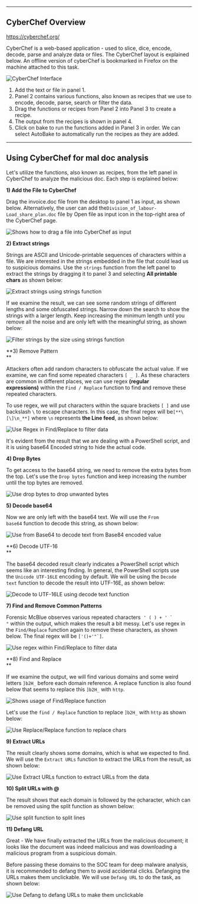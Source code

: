 --- ---

<h2>CyberChef Overview</h2>

https://cyberchef.org/

CyberChef is a web-based application - used to slice, dice, encode, decode, parse and analyze data or files. The CyberChef layout is explained below. An offline version of cyberChef is bookmarked in Firefox on the machine attached to this task.  

![CyberChef Interface](https://tryhackme-images.s3.amazonaws.com/user-uploads/5e8dd9a4a45e18443162feab/room-content/47c75a03ac04b0c2922a1cbbcefad496.png)

1.  Add the text or file in panel 1.
2.  Panel 2 contains various functions, also known as recipes that we use to encode, decode, parse, search or filter the data.
3.  Drag the functions or recipes from Panel 2 into Panel 3 to create a recipe.
4.  The output from the recipes is shown in panel 4.
5.  Click on bake to run the functions added in Panel 3 in order. We can select AutoBake to automatically run the recipes as they are added.

---

<h2>Using CyberChef for mal doc analysis</h2>

Let's utilize the functions, also known as recipes, from the left panel in CyberChef to analyze the malicious doc. Each step is explained below:  

**1) Add the File to CyberChef**

Drag the invoice.doc file from the desktop to panel 1 as input, as shown below. Alternatively, the user can add the`Division_of_labour-Load_share_plan.doc` file by Open file as input icon in the top-right area of the CyberChef page.  

![Shows how to drag a file into CyberChef as input](https://tryhackme-images.s3.amazonaws.com/user-uploads/62c435d1f4d84a005f5df811/room-content/44901d6b3afd7c63acf7c9c0c9c3e18b.gif)  

**2) Extract strings**  

Strings are ASCII and Unicode-printable sequences of characters within a file. We are interested in the strings embedded in the file that could lead us to suspicious domains. Use the `strings` function from the left panel to extract the strings by dragging it to panel 3 and selecting **All printable chars** as shown below:  

![Extract strings using strings function](https://tryhackme-images.s3.amazonaws.com/user-uploads/62c435d1f4d84a005f5df811/room-content/12b35d2dcb21944881d978f6f65e8d42.gif)  

If we examine the result, we can see some random strings of different lengths and some obfuscated strings. Narrow down the search to show the strings with a larger length. Keep increasing the minimum length until you remove all the noise and are only left with the meaningful string, as shown below:  

![Filter strings by the size using strings function](https://tryhackme-images.s3.amazonaws.com/user-uploads/62c435d1f4d84a005f5df811/room-content/6e8e2cb719260599ed8a51843b34fa19.png)  

**3) Remove Pattern  
**

Attackers often add random characters to obfuscate the actual value. If we examine, we can find some repeated characters `[ _ ]`. As these characters are common in different places, we can use regex **(regular expressions)** within the `Find / Replace` function to find and remove these repeated characters.

To use regex, we will put characters within the square brackets `[ ]` and use backslash `\` to escape characters. In this case, the final regex will be`[**\[\]\n_**]` where `\n` represents **the Line feed**, as shown below:

![Use Regex in Find/Replace to filter data](https://tryhackme-images.s3.amazonaws.com/user-uploads/62c435d1f4d84a005f5df811/room-content/8c0b0f724002e6dc8457d8b7f095c486.png)  

It's evident from the result that we are dealing with a PowerShell script, and it is using base64 Encoded string to hide the actual code.  

**4) Drop Bytes**

To get access to the base64 string, we need to remove the extra bytes from the top. Let's use the `Drop bytes` function and keep increasing the number until the top bytes are removed.

![Use drop bytes to drop unwanted bytes](https://tryhackme-images.s3.amazonaws.com/user-uploads/62c435d1f4d84a005f5df811/room-content/c1e177a5656640e25ef0c5a83990f8a7.png)  

**5) Decode base64**

Now we are only left with the base64 text. We will use the `From base64` function to decode this string, as shown below:

![Use from Base64 to decode text from Base84 encoded value](https://tryhackme-images.s3.amazonaws.com/user-uploads/62c435d1f4d84a005f5df811/room-content/309cbbd50b3b5e27e17677f96f04b069.png)  

**6) Decode UTF-16  
**

The base64 decoded result clearly indicates a PowerShell script which seems like an interesting finding. In general, the PowerShell scripts use the `Unicode UTF-16LE` encoding by default. We will be using the `Decode text` function to decode the result into UTF-16E, as shown below:

![Decode to UTF-16LE using decode text function](https://tryhackme-images.s3.amazonaws.com/user-uploads/62c435d1f4d84a005f5df811/room-content/0faa8f5668d9d998696aa8547d80c3b7.png)  

**7) Find and Remove Common Patterns**

Forensic McBlue observes various repeated characters  ``' ( ) + ' ` "`` within the output, which makes the result a bit messy. Let's use regex in the `Find/Replace` function again to remove these characters, as shown below. The final regex will be ``['()+'"`]``.  

![Use regex within Find/Replace to filter data](https://tryhackme-images.s3.amazonaws.com/user-uploads/62c435d1f4d84a005f5df811/room-content/da469d1dabcf929dbc1765d06917521d.png)  

**8) Find and Replace  
**

If we examine the output, we will find various domains and some weird letters `]b2H_` before each domain reference. A replace function is also found below that seems to replace this `]b2H_` with `http`.

![Shows usage of Find/Replace function](https://tryhackme-images.s3.amazonaws.com/user-uploads/5e8dd9a4a45e18443162feab/room-content/938334f69a64ce058bd2046da3928114.png)  

Let's use the `find / Replace` function to replace `]b2H_` with `http` as shown below:

![Use Replace/Replace function to replace chars](https://tryhackme-images.s3.amazonaws.com/user-uploads/62c435d1f4d84a005f5df811/room-content/d71d6682328beec84e0948a6ade15c69.png)  

**9) Extract URLs**

The result clearly shows some domains, which is what we expected to find. We will use the `Extract URLs` function to extract the URLs from the result, as shown below:

![Use Extract URLs function to extract URLs from the data](https://tryhackme-images.s3.amazonaws.com/user-uploads/62c435d1f4d84a005f5df811/room-content/76d6badf89e2022315851487435f12f6.png)  

**10) Split URLs with @**

The result shows that each domain is followed by the `@`character, which can be removed using the split function as shown below:

![Use split function to split lines](https://tryhackme-images.s3.amazonaws.com/user-uploads/62c435d1f4d84a005f5df811/room-content/7f2239c965339cf309d101f6c8d713eb.png)  

**11) Defang URL**  

Great - We have finally extracted the URLs from the malicious document; it looks like the document was indeed malicious and was downloading a malicious program from a suspicious domain.

Before passing these domains to the SOC team for deep malware analysis, it is recommended to defang them to avoid accidental clicks. Defanging the URLs makes them unclickable. We will use `Defang URL` to do the task, as shown below:  

![Use Defang to defang URLs to make them unclickable](https://tryhackme-images.s3.amazonaws.com/user-uploads/62c435d1f4d84a005f5df811/room-content/58a58436becb51b25dbb13ebe56b9a02.png)